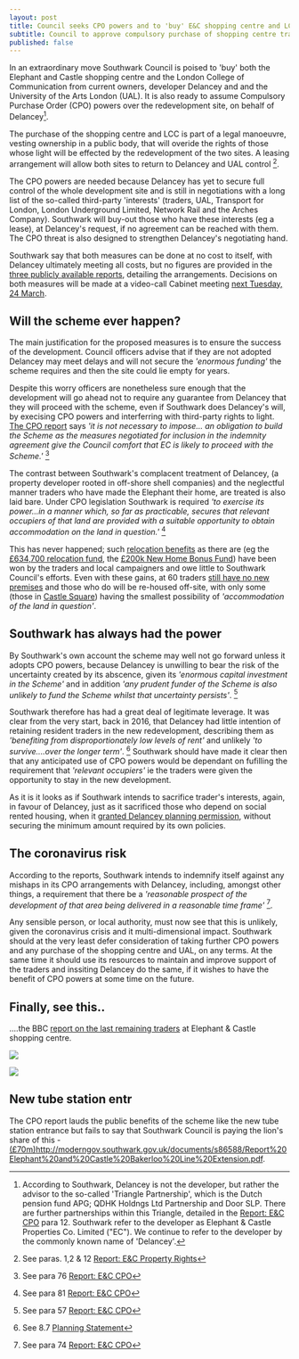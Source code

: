 ```yaml
---
layout: post
title: Council seeks CPO powers and to 'buy' E&C shopping centre and LCC
subtitle: Council to approve compulsory purchase of shopping centre traders
published: false
---
```

In an extraordinary move Southwark Council is poised to 'buy' both the Elephant and Castle shopping centre and the London College of Communication from current owners, developer Delancey and and the University of the Arts London (UAL).  It is also ready to assume Compulsory Purchase Order (CPO) powers over the redevelopment site, on behalf of Delancey[^1].  

The purchase of the shopping centre and LCC is part of a legal manoeuvre, vesting ownership in a public body, that will overide the rights of those whose light will be effected by the redevelopment of the two sites.  A leasing arrangement will allow both sites to return to Delancey and UAL control [^2].    

The CPO powers are needed because Delancey has yet to secure full control of the whole development site and is still in negotiations with a long list of the so-called third-party 'interests' (traders, UAL, Transport for London, London Underground Limited, Network Rail and the Arches Company). Southwark will buy-out those who have these interests (eg a lease), at Delancey's request, if no agreement can be reached with them.  The CPO threat is also designed to strengthen Delancey's negotiating hand.

Southwark say that both measures can be done at no cost to itself, with Delancey ultimately meeting all costs, but no figures are provided in the [three publicly available reports](http://moderngov.southwark.gov.uk/ieListDocuments.aspx?CId=302&MId=6420&Ver=4), detailing the arrangements. Decisions on both measures will be made at a video-call Cabinet meeting [next Tuesday, 24 March](http://moderngov.southwark.gov.uk/ieListDocuments.aspx?CId=302&MId=6420&Ver=4).

## Will the scheme ever happen?

The main justification for the proposed measures is to ensure the success of the development.  Council officers advise that if they are not adopted Delancey may meet delays and will not secure the _'enormous funding'_ the scheme requires and then the site could lie empty for years.

Despite this worry officers are nonetheless sure enough that the development will go ahead not to require any guarantee from Delancey that they will proceed with the scheme, even if Southwark does Delancey's will, by execising CPO powers and interferring with third-party rights to light.  [The CPO report](http://moderngov.southwark.gov.uk/documents/s88163/Report%20EC%20CPO.pdf) says _'it is not necessary to impose... an obligation to build the Scheme as the measures negotiated for inclusion in the indemnity agreement give the Council comfort that EC is likely to proceed with the Scheme.'_ [^3]

The contrast between Southwark's complacent treatment of Delancey, (a property developer rooted in off-shore shell companies) and the neglectful manner traders who have made the Elephant their home, are treated is also laid bare.  Under CPO legislation Southwark is required _'to exercise its power...in a manner which, so far as practicable, secures that relevant occupiers of that land are provided with a suitable opportunity to obtain accommodation on the land in question.'_ [^4]  

This has never happened; such [relocation benefits](https://www.southwark.gov.uk/regeneration/elephant-and-castle?chapter=20) as there are (eg the [£634,700 relocation fund](https://www.southwarknews.co.uk/news/developer-delancey-submits-plans-for-castle-square-temporary-home-for-elephant-traders/), the [£200k New Home Bonus Fund](http://moderngov.southwark.gov.uk/documents/s88157/Report%20EC%20Shopping%20Centre%20Progress.pdf)) have been won by the traders and local campaigners and owe little to Southwark Council's efforts. Even with these gains, at 60 traders [still have no new premises](http://35percent.org/2020-01-20-elephant-traders-still-homeless/) and those who do will be re-housed off-site, with only some (those in [Castle Square](https://www.southwarknews.co.uk/news/developer-delancey-submits-plans-for-castle-square-temporary-home-for-elephant-traders/)) having the smallest possibility of _'accommodation of the land in question'_.

## Southwark has always had the power

By Southwark's own account the scheme may well not go forward unless it adopts CPO powers, because Delancey is unwilling to bear the risk of the uncertainty created by its abscence, given its _'enormous capital investment in the Scheme'_ and in addition _'any prudent funder of the Scheme is also unlikely to fund the Scheme whilst that uncertainty persists'_. [^5]

Southwark therefore has had a great deal of legitimate leverage.  It was clear from the very start, back in 2016, that Delancey had little intention of retaining resident traders in the new redevelopment, describing them as _'benefiting from disproportionately low levels of rent'_ and unlikely _'to survive....over the longer term'_. [^6] Southwark should have made it clear then that any anticipated use of CPO powers would be dependant on fufilling the requirement that _'relevant occupiers'_ ie the traders were given the opportunity to stay in the new development.

As it is it looks as if Southwark intends to sacrifice trader's interests, again, in favour of Delancey, just as it sacrificed those who depend on social rented housing, when it [granted Delancey planning permission](http://35percent.org/2018-07-09-delancey/), without securing the minimum amount required by its own policies.

## The coronavirus risk

According to the reports, Southwark intends to indemnify itself against any mishaps in its CPO arrangements with Delancey, including, amongst other things, a requirement that there be a _'reasonable prospect of the development of that area being delivered in a reasonable time frame'_ [^7].

Any sensible person, or local authority, must now see that this is unlikely, given the coronavirus crisis and it multi-dimensional impact.  Southwark should at the very least defer consideration of taking further CPO powers and any purchase of the shopping centre and UAL, on any terms. At the same time it should use its resources to maintain and improve support of the traders and inssiting Delancey do the same, if it wishes to have the benefit of CPO powers at some time on the future.

## Finally, see this..

....the BBC [report on the last remaining traders](https://twitter.com/LatinElephant/status/1239870649851613185) at Elephant & Castle shopping centre.

![](http://35percent.org/img/tradersbbc.png)



![](http://35percent.org/img/bvidelancey.png)

## New tube station entr
The CPO report lauds the public benefits of the scheme like the new tube station entrance but fails to say that Southwark Council is paying the lion's share of this - [(£70m)]()http://moderngov.southwark.gov.uk/documents/s86588/Report%20Elephant%20and%20Castle%20Bakerloo%20Line%20Extension.pdf.


[^1]: According to Southwark, Delancey is not the developer, but rather the advisor to the so-called 'Triangle Partnership', which is the Dutch pension fund APG; QDHK Holdngs Ltd Partnership and Door SLP. There are further partnerships within this Triangle, detailed in the [Report: E&C CPO](http://moderngov.southwark.gov.uk/documents/s88163/Report%20EC%20CPO.pdf) para 12.  Southwark refer to the developer as Elephant & Castle Properties Co. Limited ("EC").  We continue to refer to the developer by the commonly known name of 'Delancey'.

[^2]: See paras. 1,2 & 12 [Report: E&C Property Rights](http://moderngov.southwark.gov.uk/documents/s88172/Report%20EC%20Property%20Rights.pdf)

[^3]: See para 76 [Report: E&C CPO](http://moderngov.southwark.gov.uk/documents/s88163/Report%20EC%20CPO.pdf)

[^4]: See para 81 [Report: E&C CPO](http://moderngov.southwark.gov.uk/documents/s88163/Report%20EC%20CPO.pdf)

[^5]: See para 57 [Report: E&C CPO](http://moderngov.southwark.gov.uk/documents/s88163/Report%20EC%20CPO.pdf)

[^6]: See 8.7 [Planning Statement](http://planbuild.southwark.gov.uk/documents/?GetDocument=%7b%7b%7b!LnbCaTCiMmUoN4H%2fUA2yyg%3d%3d!%7d%7d%7d)

[^7]: See para 74 [Report: E&C CPO](http://moderngov.southwark.gov.uk/documents/s88163/Report%20EC%20CPO.pdf)
